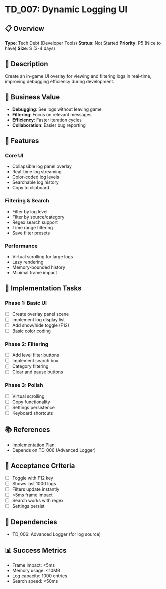 # TD_007: Dynamic Logging UI

## 📋 Overview
**Type**: Tech Debt (Developer Tools)
**Status**: Not Started
**Priority**: P5 (Nice to have)
**Size**: S (3-4 days)

## 📝 Description
Create an in-game UI overlay for viewing and filtering logs in real-time, improving debugging efficiency during development.

## 🎯 Business Value
- **Debugging**: See logs without leaving game
- **Filtering**: Focus on relevant messages
- **Efficiency**: Faster iteration cycles
- **Collaboration**: Easier bug reporting

## 📐 Features

### Core UI
- Collapsible log panel overlay
- Real-time log streaming
- Color-coded log levels
- Searchable log history
- Copy to clipboard

### Filtering & Search
- Filter by log level
- Filter by source/category
- Regex search support
- Time range filtering
- Save filter presets

### Performance
- Virtual scrolling for large logs
- Lazy rendering
- Memory-bounded history
- Minimal frame impact

## 🔄 Implementation Tasks

### Phase 1: Basic UI
- [ ] Create overlay panel scene
- [ ] Implement log display list
- [ ] Add show/hide toggle (F12)
- [ ] Basic color coding

### Phase 2: Filtering
- [ ] Add level filter buttons
- [ ] Implement search box
- [ ] Category filtering
- [ ] Clear and pause buttons

### Phase 3: Polish
- [ ] Virtual scrolling
- [ ] Copy functionality
- [ ] Settings persistence
- [ ] Keyboard shortcuts

## 📚 References
- [Implementation Plan](../../3_Implementation_Plans/07_Dynamic_Logging_UI_Implementation_Plan.md)
- Depends on TD_006 (Advanced Logger)

## 🎯 Acceptance Criteria
- [ ] Toggle with F12 key
- [ ] Shows last 1000 logs
- [ ] Filters update instantly
- [ ] <5ms frame impact
- [ ] Search works with regex
- [ ] Settings persist

## 🚧 Dependencies
- TD_006: Advanced Logger (for log source)

## 📊 Success Metrics
- Frame impact: <5ms
- Memory usage: <10MB
- Log capacity: 1000 entries
- Search speed: <50ms